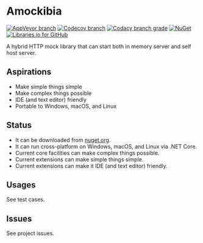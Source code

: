 # Amockibia
[![AppVeyor branch](https://img.shields.io/appveyor/ci/MiffyLiye/Amockibia/master.svg?style=flat-square)](https://ci.appveyor.com/project/MiffyLiye/amockibia/branch/master)
[![Codecov branch](https://img.shields.io/codecov/c/github/MiffyLiye/Amockibia/master.svg?style=flat-square)](https://codecov.io/gh/MiffyLiye/Amockibia)
[![Codacy branch grade](https://img.shields.io/codacy/grade/153643f05a9b44f8a681aa683304180b/master.svg?style=flat-square)](https://www.codacy.com/app/miffyliye/Amockibia?utm_source=github.com&amp;utm_medium=referral&amp;utm_content=MiffyLiye/Amockibia&amp;utm_campaign=Badge_Grade)
[![NuGet](https://img.shields.io/nuget/v/Amockibia.svg?style=flat-square)](https://www.nuget.org/packages/Amockibia/)
[![Libraries.io for GitHub](https://img.shields.io/librariesio/github/MiffyLiye/Amockibia.svg?style=flat-square)](https://libraries.io/github/MiffyLiye/Amockibia)

A hybrid HTTP mock library that can start both in memory server and self host server.

## Aspirations
* Make simple things simple
* Make complex things possible
* IDE (and text editor) friendly
* Portable to Windows, macOS, and Linux

## Status
* It can be downloaded from [nuget.org](https://www.nuget.org/packages/Amockibia/).
* It can run cross-platform on Windows, macOS, and Linux via .NET Core.
* Current core facilities can make complex things possible.
* Current extensions can make simple things simple.
* Current extensions can make it IDE (and text editor) friendly.

## Usages
See test cases.

## Issues
See project issues.
